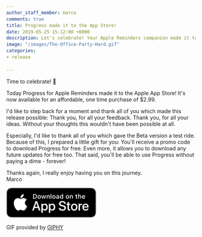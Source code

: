```yaml
---
author_staff_member: marco
comments: true
title: Progress made it to the App Store!
date: 2019-05-25 15:12:00 +0000
description: Let's celebrate! Your Apple Reminders companion made it to the App Store!
image: "/images/The-Office-Party-Hard.gif"
categories:
- release

---
```

Time to celebrate! 🎉

Today Progress for Apple Reminders made it to the Apple App Store! It's now available for an affordable, one time purchase of $2.99.

I'd like to step back for a moment and thank all of you which made this release possible: Thank you, for all your feedback. Thank you, for all your ideas. Without your thoughts this wouldn't have been possible at all.

Especially, I'd like to thank all of you which gave the Beta version a test ride. Because of this, I prepared a little gift for you: You'll receive a promo code to download Progress for free. Even more, it allows you to download any future updates for free too. That said, you'll be able to use Progress without paying a dime - forever!

Thanks again, I really enjoy having you on this journey.  
Marco

<a href="https://itunes.apple.com/us/app/progress-for-apple-reminders/id1450818073?mt=8&ign-mpt=uo%3D2" target="_blank" class="appstore"><img src="/images/App_Store_Badge.svg" alt="Download on the App Store" /></a>

GIF provided by [GIPHY](https://giphy.com/gifs/party-the-office-hard-l0MYt5jPR6QX5pnqM)